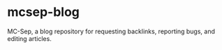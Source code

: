 # mcsep-blog
MC-Sep, a blog repository for requesting backlinks, reporting bugs, and editing articles.
